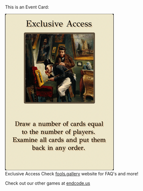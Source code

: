 This is an Event Card: 
 
 ![alt text](Exclusive_Access.png?raw=true "Event Card")  
 Exclusive Access 
 Check [fools.gallery](https://fools.gallery/) website for FAQ's and more! 
 
 Check out our other games at [endcode.us](https://endcode.us/)